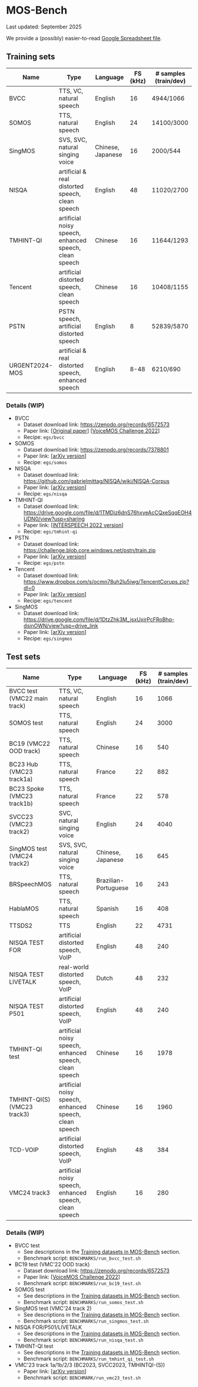 # MOS-Bench

Last updated: September 2025

We provide a (possibly) easier-to-read [Google Spreadsheet file](https://docs.google.com/spreadsheets/d/1Uqi6upfJHasoduuY72_75qphJgU-PuY-u3OKBBMNaKI/edit?usp=sharing).

## Training sets

| Name                         | Type                                                   | Language             | FS (kHz) | \# samples (train/dev) |
| ---------------------------- | ------------------------------------------------------ | -------------------- | -------- | ---------------------- |
| BVCC                         | TTS, VC, natural speech                                | English              | 16       | 4944/1066              |
| SOMOS                        | TTS, natural speech                                    | English              | 24       | 14100/3000             |
| SingMOS                      | SVS, SVC, natural singing voice                        | Chinese, Japanese    | 16       | 2000/544               |
| NISQA                        | artificial & real distorted speech, clean speech       | English              | 48       | 11020/2700             |
| TMHINT-QI                    | artificial noisy speech, enhanced speech, clean speech | Chinese              | 16       | 11644/1293             |
| Tencent                      | artificial distorted speech, clean speech              | Chinese              | 16       | 10408/1155             |
| PSTN                         | PSTN speech, artificial distorted speech               | English              | 8        | 52839/5870             |
| URGENT2024-MOS               | artificial & real distorted speech, enhanced speech    | English              | 8-48     | 6210/690               |

### Details (WIP)

- BVCC
    - Dataset download link: https://zenodo.org/records/6572573
    - Paper link: [[Original paper](https://arxiv.org/abs/2105.02373)] [[VoiceMOS Challenge 2022](https://arxiv.org/abs/2203.11389)]
    - Recipe: `egs/bvcc`
- SOMOS
    - Dataset download link: https://zenodo.org/records/7378801
    - Paper link: [[arXiv version](https://arxiv.org/abs/2204.03040)]
    - Recipe: `egs/somos`
- NISQA
    - Dataset download link: https://github.com/gabrielmittag/NISQA/wiki/NISQA-Corpus
    - Paper link: [[arXiv version](https://arxiv.org/abs/2104.09494)]
    - Recipe: `egs/nisqa`
- TMHINT-QI
    - Dataset download link: https://drive.google.com/file/d/1TMDiz6dnS76hxyeAcCQxeSqqEOH4UDN0/view?usp=sharing
    - Paper link: [[INTERSPEECH 2022 version](https://www.isca-speech.org/archive/pdfs/interspeech_2022/chen22i_interspeech.pdf)]
    - Recipe: `egs/tmhint-qi`
- PSTN
    - Dataset download link: https://challenge.blob.core.windows.net/pstn/train.zip
    - Paper link: [[arXiv version](https://arxiv.org/abs/2007.14598)]
    - Recipe: `egs/pstn`
- Tencent
    - Dataset download link: https://www.dropbox.com/s/ocmn78uh2lu5iwg/TencentCorups.zip?dl=0
    - Paper link: [[arXiv version](https://arxiv.org/abs/2203.16032)]
    - Recipe: `egs/tencent`
- SingMOS
    - Dataset download link: https://drive.google.com/file/d/1DtzZhk3M_jsxUxirPcFRoBhq-dsinOWN/view?usp=drive_link
    - Paper link: [[arXiv version](https://arxiv.org/abs/2406.10911)]
    - Recipe: `egs/singmos`


## Test sets

| Name                         | Type                                                   | Language             | FS (kHz) | \# samples (train/dev) |
| ---------------------------- | ------------------------------------------------------ | -------------------- | -------- | ---------------------- |
| BVCC test (VMC22 main track) | TTS, VC, natural speech                                | English              | 16       | 1066                   |
| SOMOS test                   | TTS, natural speech                                    | English              | 24       | 3000                   |
| BC19 (VMC22 OOD track)       | TTS, natural speech                                    | Chinese              | 16       | 540                    |
| BC23 Hub (VMC23 track1a)     | TTS, natural speech                                    | France               | 22       | 882                    |
| BC23 Spoke (VMC23 track1b)   | TTS, natural speech                                    | France               | 22       | 578                    |
| SVCC23 (VMC23 track2)        | SVC, natural singing voice                             | English              | 24       | 4040                   |
| SingMOS test (VMC24 track2)  | SVS, SVC, natural singing voice                        | Chinese, Japanese    | 16       | 645                    |
| BRSpeechMOS                  | TTS, natural speech                                    | Brazilian-Portuguese | 16       | 243                    |
| HablaMOS                     | TTS, natural speech                                    | Spanish              | 16       | 408                    |
| TTSDS2                       | TTS                                                    | English              | 22       | 4731                   |
| NISQA TEST FOR               | artificial distorted speech, VoIP                      | English              | 48       | 240                    |
| NISQA TEST LIVETALK          | real-world distorted speech, VoIP                      | Dutch                | 48       | 232                    |
| NISQA TEST P501              | artificial distorted speech, VoIP                      | English              | 48       | 240                    |
| TMHINT-QI test               | artificial noisy speech, enhanced speech, clean speech | Chinese              | 16       | 1978                   |
| TMHINT-QI(S) (VMC23 track3)  | artificial noisy speech, enhanced speech, clean speech | Chinese              | 16       | 1960                   |
| TCD-VOIP                     | artificial distorted speech, VoIP                      | English              | 48       | 384                    |
| VMC24 track3                 | artificial noisy speech, enhanced speech, clean speech | English              | 16       | 280                    |

### Details (WIP)

- BVCC test
    - See descriptions in the [Training datasets in MOS-Bench](#training-datasets-in-mos-bench) section.
    - Benchmark script: `BENCHMARKS/run_bvcc_test.sh`
- BC19 test (VMC'22 OOD track)
    - Dataset download link: https://zenodo.org/records/6572573
    - Paper link: [[VoiceMOS Challenge 2022](https://arxiv.org/abs/2203.11389)]
    - Benchmark script: `BENCHMARKS/run_bc19_test.sh`
- SOMOS test
    - See descriptions in the [Training datasets in MOS-Bench](#training-datasets-in-mos-bench) section.
    - Benchmark script: `BENCHMARKS/run_somos_test.sh`
- SingMOS test (VMC'24 track 2)
    - See descriptions in the [Training datasets in MOS-Bench](#training-datasets-in-mos-bench) section.
    - Benchmark script: `BENCHMARKS/run_singmos_test.sh`
- NISQA FOR/P501/LIVETALK
    - See descriptions in the [Training datasets in MOS-Bench](#training-datasets-in-mos-bench) section.
    - Benchmark script: `BENCHMARKS/run_nisqa_test.sh`
- TMHINT-QI test
    - See descriptions in the [Training datasets in MOS-Bench](#training-datasets-in-mos-bench) section.
    - Benchmark script: `BENCHMARKS/run_tmhint_qi_test.sh`
- VMC'23 track 1a/1b/2/3 (BC2023, SVCC2023, TMHINTQI-(S))
    - Paper link: [[arXiv version](https://arxiv.org/abs/2310.02640)]
    - Benchmark script: `BENCHMARK/run_vmc23_test.sh`